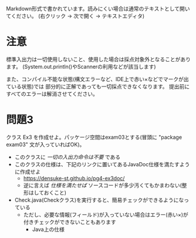 Markdown形式で書かれています。読みにくい場合は通常のテキストとして開いてください。
(右クリック → 次で開く → テキストエディタ)

# 注意
標準入出力は一切使用しないこと、使用した場合は採点対象外となることがあります。
(System.out.println()やScannerの利用などが該当します)

また、コンパイル不能な状態(構文エラーなど、IDE上で赤い×などでマークが出ている状態)では
部分的に正解であっても一切採点できなくなります。
提出前にすべてのエラーは解消させてください。

# 問題3

クラス Ex3 を作成せよ。パッケージ空間はexam03とする(冒頭に "package exam03" 文が入っていればOK)。

- このクラスに *一切の入出力命令は不要* である
- このクラスの仕様は、下記のリンクに置いてあるJavaDoc仕様を満たすように作成せよ
  - https://densuke-st.github.io/pg4-ex3doc/
  - 逆に言えば *仕様を満たせば* ソースコードが多少汚くてもかまわない(整形はしておくこと)
- Check.java(Checkクラス)を実行すると、簡易チェックができるようになっている
  - ただし、必要な情報(フィールド)が入っていない場合はエラー(赤い×)が付きチェックができないこともあります
    - Java上の仕様
